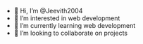 - 👋 Hi, I’m @Jeevith2004
- 👀 I’m interested in web development
- 🌱 I’m currently learning web development
- 💞️ I’m looking to collaborate on projects
  

<!---
Jeevith2004/Jeevith2004 is a ✨ special ✨ repository because its `README.md` (this file) appears on your GitHub profile.
You can click the Preview link to take a look at your changes.
--->
